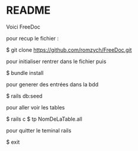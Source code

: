 # README

Voici FreeDoc

pour recup le fichier :

$ git clone https://github.com/romzych/FreeDoc.git

pour initialiser rentrer dans le fichier puis

$ bundle install

pour generer des entrées dans la bdd

$ rails db:seed

pour aller voir les tables

$ rails c
$ tp NomDeLaTable.all

pour quitter le teminal rails 

$ exit

